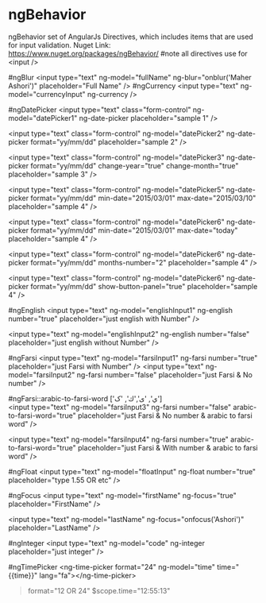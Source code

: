 # ngBehavior
ngBehavior set of AngularJs Directives, which includes items that are used for input validation.
Nuget Link: https://www.nuget.org/packages/ngBehavior/
#note
all directives use for &#60;input />

#ngBlur
&#60;input type="text" ng-model="fullName" ng-blur="onblur('Maher Ashori')" placeholder="Full Name" />
#ngCurrency
&#60;input type="text" ng-model="currencyInput" ng-currency />

#ngDatePicker 
&#60;input type="text" class="form-control" ng-model="datePicker1" ng-date-picker placeholder="sample 1" />

&#60;input type="text" class="form-control" ng-model="datePicker2" ng-date-picker format="yy/mm/dd" placeholder="sample 2" />

&#60;input type="text" class="form-control" ng-model="datePicker3" ng-date-picker format="yy/mm/dd" change-year="true" change-month="true" placeholder="sample 3" />

&#60;input type="text" class="form-control" ng-model="datePicker5" ng-date-picker format="yy/mm/dd" min-date="2015/03/01" max-date="2015/03/10" placeholder="sample 4" />

&#60;input type="text" class="form-control" ng-model="datePicker6" ng-date-picker format="yy/mm/dd" min-date="2015/03/01" max-date="today" placeholder="sample 4" />

&#60;input type="text" class="form-control" ng-model="datePicker6" ng-date-picker format="yy/mm/dd" months-number="2" placeholder="sample 4" />  

&#60;input type="text" class="form-control" ng-model="datePicker6" ng-date-picker format="yy/mm/dd" show-button-panel="true" placeholder="sample 4" />

#ngEnglish
&#60;input type="text" ng-model="englishInput1" ng-english number="true" placeholder="just english with Number" />

&#60;input type="text" ng-model="englishInput2" ng-english number="false" placeholder="just english without Number" />
  
#ngFarsi
&#60;input type="text" ng-model="farsiInput1" ng-farsi number="true" placeholder="just Farsi with Number" />
&#60;input type="text" ng-model="farsiInput2" ng-farsi number="false" placeholder="just Farsi & No number" />

#ngFarsi::arabic-to-farsi-word ['ي', 'ی','ك', 'ک']   
&#60;input type="text" ng-model="farsiInput3" ng-farsi number="false" arabic-to-farsi-word="true" placeholder="just Farsi & No number & arabic to farsi word" />

&#60;input type="text" ng-model="farsiInput4" ng-farsi number="true" arabic-to-farsi-word="true" placeholder="just Farsi & With number & arabic to farsi word" />

#ngFloat
&#60;input type="text" ng-model="floatInput" ng-float number="true" placeholder="type 1.55 OR etc" />

#ngFocus
&#60;input type="text" ng-model="firstName" ng-focus="true" placeholder="FirstName" />

&#60;input type="text" ng-model="lastName" ng-focus="onfocus('Ashori')" placeholder="LastName" />
    
#ngInteger
&#60;input type="text" ng-model="code" ng-integer placeholder="just integer" />

#ngTimePicker
&#60;ng-time-picker format="24" ng-model="time" time="{{time}}" lang="fa">&#60;/ng-time-picker>
> format="12 OR 24"
> $scope.time="12:55:13"
